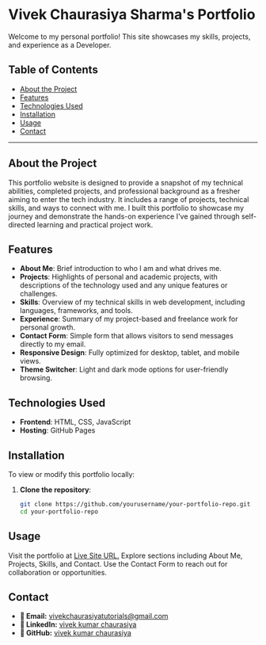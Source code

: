 # Vivek Chaurasiya Sharma's Portfolio

Welcome to my personal portfolio! This site showcases my skills, projects, and experience as a Developer.

## Table of Contents

- [About the Project](#about-the-project)
- [Features](#features)
- [Technologies Used](#technologies-used)
- [Installation](#installation)
- [Usage](#usage)
- [Contact](#contact)

---

## About the Project

This portfolio website is designed to provide a snapshot of my technical abilities, completed projects, and professional background as a fresher aiming to enter the tech industry. It includes a range of projects, technical skills, and ways to connect with me. I built this portfolio to showcase my journey and demonstrate the hands-on experience I've gained through self-directed learning and practical project work.

## Features

- **About Me**: Brief introduction to who I am and what drives me.
- **Projects**: Highlights of personal and academic projects, with descriptions of the technology used and any unique features or challenges.
- **Skills**: Overview of my technical skills in web development, including languages, frameworks, and tools.
- **Experience**: Summary of my project-based and freelance work for personal growth.
- **Contact Form**: Simple form that allows visitors to send messages directly to my email.
- **Responsive Design**: Fully optimized for desktop, tablet, and mobile views.
- **Theme Switcher**: Light and dark mode options for user-friendly browsing.

## Technologies Used

- **Frontend**: HTML, CSS, JavaScript
- **Hosting**: GitHub Pages 

## Installation

To view or modify this portfolio locally:

1. **Clone the repository**:
   ```bash
   git clone https://github.com/yourusername/your-portfolio-repo.git
   cd your-portfolio-repo

## Usage
Visit the portfolio at [Live Site URL.](https://vivekchaurasiya12.github.io/Portfolio/)
Explore sections including About Me, Projects, Skills, and Contact.
Use the Contact Form to reach out for collaboration or opportunities.

## Contact
- **📧 Email:** [vivekchaurasiyatutorials@gmail.com](mailto:vivekchaurasiyatutorials@gmail.com)
- **🔗 LinkedIn:** [vivek kumar chaurasiya](https://www.linkedin.com/in/vivekkumarchaurasiya12/)
- **💼 GitHub:** [vivek kumar chaurasiya](https://github.com/vivekchaurasiya12)

